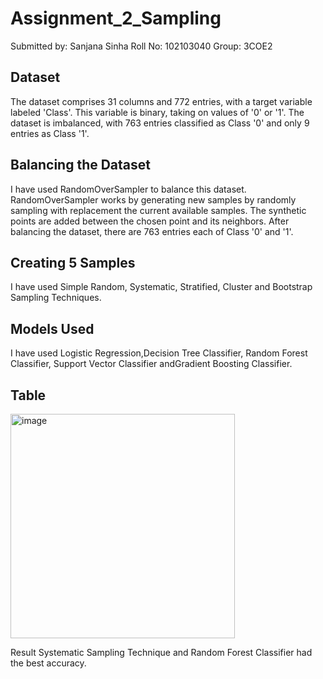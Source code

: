 # Assignment_2_Sampling
Submitted by: Sanjana Sinha
Roll No: 102103040
Group: 3COE2

## Dataset
The dataset comprises 31 columns and 772 entries, with a target variable labeled 'Class'. This variable is binary, taking on values of '0' or '1'. The dataset is imbalanced, with 763 entries classified as Class '0' and only 9 entries as Class '1'.

## Balancing the Dataset
I have used RandomOverSampler to balance this dataset. RandomOverSampler works by generating new samples by randomly sampling with replacement the current available samples. The synthetic points are added between the chosen point and its neighbors. After balancing the dataset, there are 763 entries each of Class '0' and '1'.

## Creating 5 Samples
I have used Simple Random, Systematic, Stratified, Cluster and Bootstrap Sampling Techniques.

## Models Used
I have used Logistic Regression,Decision Tree Classifier, Random Forest Classifier, Support Vector Classifier andGradient Boosting Classifier.

## Table

<img width="359" alt="image" src="https://github.com/SanjanaSinha1/Assignment_Sampling/assets/100065115/dcc3c13b-9f89-47ab-9733-37054597b089">

Result
Systematic Sampling Technique and Random Forest Classifier had the best accuracy.
